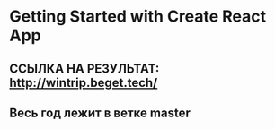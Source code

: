 # Getting Started with Create React App

## ССЫЛКА НА РЕЗУЛЬТАТ: http://wintrip.beget.tech/

## Весь год лежит в ветке master


